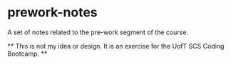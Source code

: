# prework-notes

A set of notes related to the pre-work segment of the course. 

** This is not my idea or design. It is an exercise for the UofT SCS Coding Bootcamp. **

